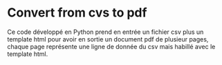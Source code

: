 # Convert from cvs to pdf
Ce code développé en Python prend en entrée un fichier csv plus un template html pour avoir en sortie un document pdf de plusieur pages,
chaque page représente une ligne de donnée du csv mais habillé avec le template html.

